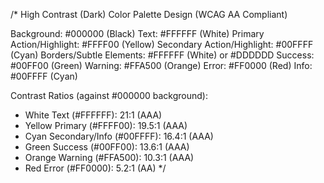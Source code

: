 /*
High Contrast (Dark) Color Palette Design (WCAG AA Compliant)

Background: #000000 (Black)
Text: #FFFFFF (White)
Primary Action/Highlight: #FFFF00 (Yellow)
Secondary Action/Highlight: #00FFFF (Cyan)
Borders/Subtle Elements: #FFFFFF (White) or #DDDDDD
Success: #00FF00 (Green)
Warning: #FFA500 (Orange)
Error: #FF0000 (Red)
Info: #00FFFF (Cyan)

Contrast Ratios (against #000000 background):
- White Text (#FFFFFF): 21:1 (AAA)
- Yellow Primary (#FFFF00): 19.5:1 (AAA)
- Cyan Secondary/Info (#00FFFF): 16.4:1 (AAA)
- Green Success (#00FF00): 13.6:1 (AAA)
- Orange Warning (#FFA500): 10.3:1 (AAA)
- Red Error (#FF0000): 5.2:1 (AA)
*/

